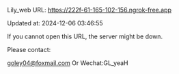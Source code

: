 Lily_web URL: https://222f-61-165-102-156.ngrok-free.app

Updated at: 2024-12-06 03:46:55

If you cannot open this URL, the server might be down.

Please contact: 

goley04@foxmail.com Or Wechat:GL_yeaH